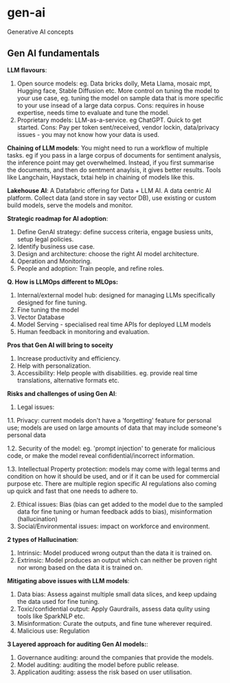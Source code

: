 # gen-ai
Generative AI concepts

## Gen AI fundamentals

**LLM flavours**:
1. Open source models: eg. Data bricks dolly, Meta Llama, mosaic mpt, Hugging face, Stable Diffusion etc. More control on tuning the model to your use case, eg. tuning the model on sample data that is more specific to your use insead of a large data corpus. Cons: requires in house expertise, needs time to evaluate and tune the model.
2. Proprietary models: LLM-as-a-service. eg ChatGPT. Quick to get started. Cons: Pay per token sent/received, vendor lockin, data/privacy issues - you may not know how your data is used.

**Chaining of LLM models**: You might need to run a workflow of multiple tasks. eg if you pass in a large corpus of documents for sentiment analysis, the inference point may get overwhelmed. Instead, if you first summarise the documents, and then do sentment anaylsis, it gives better results. Tools like Langchain, Haystack, txtai help in chaining of models like this.

**Lakehouse AI**: A Datafabric offering for Data + LLM AI. A data centric AI platform. Collect data (and store in say vector DB), use existing or custom build models, serve the models and monitor.

**Strategic roadmap for AI adoption**: 
1. Define GenAI strategy: define success criteria, engage busiess units, setup legal policies.
2. Identify business use case.
3. Design and architecture: choose the right AI model architecture.
4. Operation and Monitoring.
5. People and adoption: Train people, and refine roles.

**Q. How is LLMOps different to MLOps:**
1. Internal/external model hub: designed for managing LLMs specifically designed for fine tuning.
2. Fine tuning the model
3. Vector Database
4. Model Serving - specialised real time APIs for deployed LLM models
5. Human feedback in monitoring and evaluation.

**Pros that Gen AI will bring to soceity**
1. Increase productivity and efficiency.
2. Help with personalization.
3. Accessibility: Help people with disabilities. eg. provide real time translations, alternative formats etc.

**Risks and challenges of using Gen AI**:
1. Legal issues: 

1.1. Privacy: current models don't have a 'forgetting' feature for personal use; models are used on large amounts of data that may include someone's personal data

1.2. Security of the model: eg. 'prompt injection' to generate for malicious code, or make the model reveal confidential/incorrect information.

1.3. Intellectual Property protection: models may come with legal terms and condition on how it should be used, and or if it can be used for commercial purpose etc. There are multiple region specific AI regulations also coming up quick and fast that one needs to adhere to.

2. Ethical issues: Bias (bias can get added to the model due to the sampled data for fine tuning or human feedback adds to bias), misinformation (hallucination) 
3. Social/Environmental issues: impact on workforce and environment.

**2 types of Hallucination**:
1. Intrinsic: Model produced wrong output than the data it is trained on. 
2. Extrinsic: Model produces an output which can neither be proven right nor wrong based on the data it is trained on.

**Mitigating above issues with LLM models**:
1. Data bias: Assess against multiple small data slices, and keep updaing the data used for fine tuning.
2. Toxic/confidential output: Apply Gaurdrails, assess data qulity using tools like SparkNLP etc.
3. Misinformation: Curate the outputs, and fine tune wherever required.
4. Malicious use: Regulation

**3 Layered approach for auditing Gen AI models:**:
1. Governance auditing: around the companies that provide the models.  
2. Model auditing: auditing the model before public release.
3. Application auditing: assess the risk based on user utilisation. 


